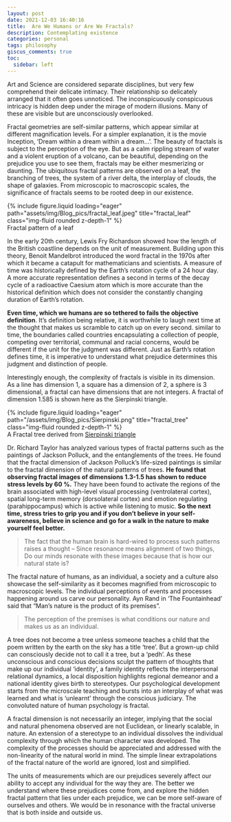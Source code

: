 ```yaml
---
layout: post
date: 2021-12-03 16:40:16
title:	Are We Humans or Are We Fractals?
description: Contemplating existence
categories: personal
tags: philosophy
giscus_comments: true
toc:
  sidebar: left
---
```


Art and Science are considered separate disciplines, but very few comprehend their delicate intimacy. Their relationship so delicately arranged that it often goes unnoticed. The inconspicuously conspicuous intricacy is hidden deep under the mirage of modern illusions. Many of these are visible but are unconsciously overlooked.

Fractal geometries are self-similar patterns, which appear similar at different magnification levels. For a simpler explanation, it is the movie Inception, ‘Dream within a dream within a dream…’. The beauty of fractals is subject to the perception of the eye. But as a calm rippling stream of water and a violent eruption of a volcano, can be beautiful, depending on the prejudice you use to see them, fractals may be either mesmerizing or daunting. The ubiquitous fractal patterns are observed on a leaf, the branching of trees, the system of a river delta, the interplay of clouds, the shape of galaxies. From microscopic to macroscopic scales, the significance of fractals seems to be rooted deep in our existence.

<div class="row">
    <div class="col-sm mt-3 mt-md-0">
        {% include figure.liquid loading="eager" path="assets/img/Blog_pics/fractal_leaf.jpeg" title="fractal_leaf" class="img-fluid rounded z-depth-1" %}
    </div>
</div>
<div class="caption">
    Fractal pattern of a leaf
</div>

In the early 20th century, Lewis Fry Richardson showed how the length of the British coastline depends on the unit of measurement. Building upon this theory, Benoit Mandelbrot introduced the word fractal in the 1970s after which it became a catapult for mathematicians and scientists. A measure of time was historically defined by the Earth’s rotation cycle of a 24 hour day. A more accurate representation defines a second in terms of the decay cycle of a radioactive Caesium atom which is more accurate than the historical definition which does not consider the constantly changing duration of Earth’s rotation.

**Even time, which we humans are so tethered to fails the objective definition**. It’s definition being relative, it is worthwhile to laugh next time at the thought that makes us scramble to catch up on every second. similar to time, the boundaries called countries encapsulating a collection of people, competing over territorial, communal and racial concerns, would be different if the unit for the judgment was different. Just as Earth’s rotation defines time, it is imperative to understand what prejudice determines this judgment and distinction of people.

Interestingly enough, the complexity of fractals is visible in its dimension. As a line has dimension 1, a square has a dimension of 2, a sphere is 3 dimensional, a fractal can have dimensions that are not integers. A fractal of dimension 1.585 is shown here as the Sierpinski triangle.

<div class="row">
    <div class="col-sm mt-3 mt-md-0">
        {% include figure.liquid loading="eager" path="/assets/img/Blog_pics/Sierpinski.png" title="fractal_tree" class="img-fluid rounded z-depth-1" %}
    </div>
</div>
<div class="caption">
    A Fractal tree derived from <a href="https://en.wikipedia.org/wiki/Sierpi%C5%84ski_triangle">Sierpinski triangle</a>
</div>

Dr. Richard Taylor has analyzed various types of fractal patterns such as the paintings of Jackson Polluck, and the entanglements of the trees. He found that the fractal dimension of Jackson Polluck’s life-sized paintings is similar to the fractal dimension of the natural patterns of trees. **He found that observing fractal images of dimensions 1.3-1.5 has shown to reduce stress levels by 60 %.** They have been found to activate the regions of the brain associated with high-level visual processing (ventrolateral cortex), spatial long-term memory (dorsolateral cortex) and emotion regulating (parahippocampus) which is active while listening to music. **So the next time, stress tries to grip you and if you don’t believe in your self-awareness, believe in science and go for a walk in the nature to make yourself feel better.**

> The fact that the human brain is hard-wired to process such patterns raises a thought – Since resonance means alignment of two things, Do our minds resonate with these images because that is how our natural state is?

The fractal nature of humans, as an individual, a society and a culture also showcase the self-similarity as it becomes magnified from microscopic to macroscopic levels. The individual perceptions of events and processes happening around us carve our personality. Ayn Rand in ‘The Fountainhead’ said that “Man’s nature is the product of its premises”.

> The perception of the premises is what conditions our nature and makes us as an individual.

A tree does not become a tree unless someone teaches a child that the poem written by the earth on the sky has a title ‘tree’. But a grown-up child can consciously decide not to call it a tree, but a ‘pedh’. As these unconscious and conscious decisions sculpt the pattern of thoughts that make up our individual ‘identity’, a family identity reflects the interpersonal relational dynamics, a local disposition highlights regional demeanor and a national identity gives birth to stereotypes. Our psychological development starts from the microscale teaching and bursts into an interplay of what was learned and what is ‘unlearnt’ through the conscious judiciary. The convoluted nature of human psychology is fractal.

A fractal dimension is not necessarily an integer, implying that the social and natural phenomena observed are not Euclidean, or linearly scalable, in nature. An extension of a stereotype to an individual dissolves the individual complexity through which the human character was developed. The complexity of the processes should be appreciated and addressed with the non-linearity of the natural world in mind. The simple linear extrapolations of the fractal nature of the world are ignored, lost and simplified.

The units of measurements which are our prejudices severely affect our ability to accept any individual for the way they are. The better we understand where these prejudices come from, and explore the hidden fractal pattern that lies under each prejudice, we can be more self-aware of ourselves and others. We would be in resonance with the fractal universe that is both inside and outside us.
